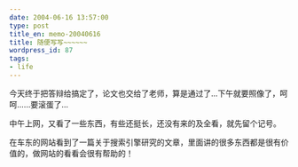 ```yaml
---
date: 2004-06-16 13:57:00
type: post
title_en: memo-20040616
title: 随便写写~~~~~~
wordpress_id: 87
tags:
- life
---
```


今天终于把答辩给搞定了，论文也交给了老师，算是通过了...下午就要照像了，呵呵......要滚蛋了...  
  
中午上网，又看了一些东西，有些还挺长，还没有来的及全看，就先留个记号。  
  
在车东的网站看到了一篇关于搜索引擎研究的文章，里面讲的很多东西都是很有价值的，做网站的看看会很有帮助的！
